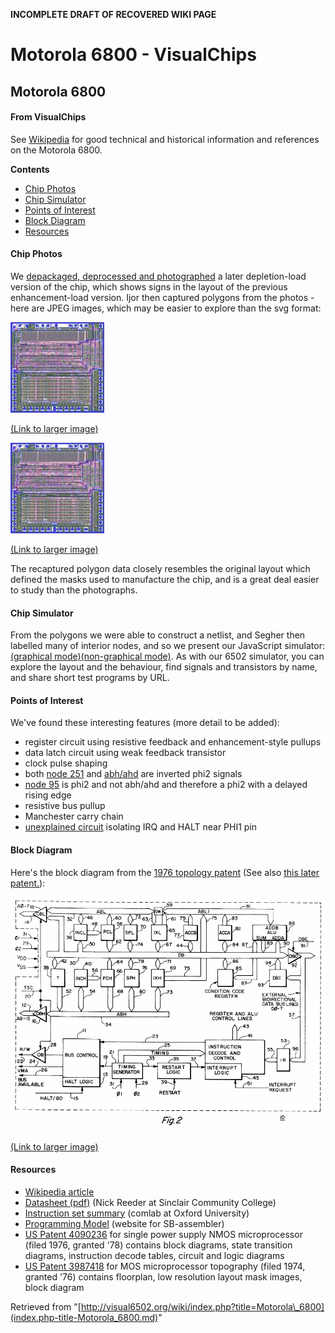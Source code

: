 **INCOMPLETE DRAFT OF RECOVERED WIKI PAGE**

# Motorola 6800 - VisualChips

## Motorola 6800

#### From VisualChips

See [Wikipedia](http://en.wikipedia.org/wiki/Motorola_6800) for good technical and historical information and references on the Motorola 6800.

**Contents**

- [Chip Photos](#chip-photos)
- [Chip Simulator](#chip-simulator)
- [Points of Interest](#points-of-interest)
- [Block Diagram](#block-diagram)
- [Resources](#resources)

#### Chip Photos

We [depackaged, deprocessed and photographed](http://www.visual6502.org/images/pages/Motorola_6800_die_shots.html) a later depletion-load version of the chip, which shows signs in the layout of the previous enhancement-load version.  Ijor then captured polygons from the photos - here are JPEG images, which may be easier to explore than the svg format:

![Medium size](images/7/77/Mc6800a-Layout-svg-150h.jpg)

[(Link to larger image)](http://www.visual6502.org/images/6800/mc6800a-Layout-svg-1200w.jpg)

![Full size (14Mbyte)](images/7/77/Mc6800a-Layout-svg-150h.jpg)

[(Link to larger image)](http://www.visual6502.org/images/6800/mc6800a-Layout-svg-8980w.jpg)

The recaptured polygon data closely resembles the original layout which defined the masks used to manufacture the chip, and is a great deal easier to study than the photographs.

#### Chip Simulator

From the polygons we were able to construct a netlist, and Segher then labelled many of interior nodes, and so we present our JavaScript simulator: [(graphical mode)](http://visual6502.org/JSSim/expert-6800.html?nosim=t)[(non-graphical mode)](http://visual6502.org/JSSim/expert-6800.html?graphics=f&loglevel=4&steps=20). As with our 6502 simulator, you can explore the layout and the behaviour, find signals and transistors by name, and share short test programs by URL.

#### Points of Interest

We've found these interesting features (more detail to be added):

- register circuit using resistive feedback and enhancement-style pullups
- data latch circuit using weak feedback transistor
- clock pulse shaping
- both [node 251](http://visual6502.org/JSSim/expert-6800.html?nosim=t&find=251) and [abh/ahd](http://visual6502.org/JSSim/expert-6800.html?nosim=t&find=abh/ahd) are inverted phi2 signals
- [node 95](http://visual6502.org/JSSim/expert-6800.html?nosim=t&find=95) is phi2 and not abh/ahd and therefore a phi2 with a delayed rising edge
- resistive bus pullup
- Manchester carry chain
- [unexplained circuit](http://visual6502.org/JSSim/expert-6800.html?nosim=t&find=t5074&panx=214.1&pany=105.8&zoom=12.4) isolating IRQ and HALT near PHI1 pin

#### Block Diagram

Here's the block diagram from the [1976 topology patent](http://www.google.com/patents?id=6OkAAAAAEBAJ&zoom=4&pg=PA3#v=onepage&q&f=false) (See also [this later patent.](http://www.freepatentsonline.com/4090236.pdf)):

![M6800-arch.png](images/e/ea/M6800-arch.png)

[(Link to larger image)](index.php-title-File-M6800-arch.png.md)

#### Resources

- [Wikipedia article](http://en.wikipedia.org/wiki/Motorola_6800)
- [Datasheet (pdf)](http://people.sinclair.edu/nickreeder/eet252/datasheets/MC6800.pdf) (Nick Reeder at Sinclair Community College)
- [Instruction set summary](ftp://ftp.comlab.ox.ac.uk/pub/Cards/txt/6800.txt) (comlab at Oxford University)
- [Programming Model](http://www.sbprojects.com/sbasm/6800.htm#model) (website for SB-assembler)
- [US Patent 4090236](http://www.freepatentsonline.com/4090236.pdf) for single power supply NMOS microprocessor (filed 1976, granted '78) contains block diagrams, state transition diagrams, instruction decode tables, circuit and logic diagrams
- [US Patent 3987418](http://www.google.com/patents/about?id=6OkAAAAAEBAJ) for MOS microprocessor topography (filed 1974, granted '76) contains floorplan, low resolution layout mask images, block diagram

Retrieved from "[http://visual6502.org/wiki/index.php?title=Motorola\_6800](index.php-title-Motorola_6800.md)"

